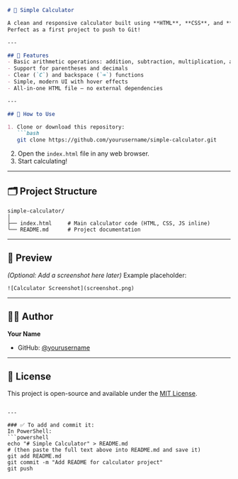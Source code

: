 

````markdown
# 🧮 Simple Calculator

A clean and responsive calculator built using **HTML**, **CSS**, and **JavaScript** — all inline in a single file (`index.html`).  
Perfect as a first project to push to Git!

---

## 🚀 Features
- Basic arithmetic operations: addition, subtraction, multiplication, and division  
- Support for parentheses and decimals  
- Clear (`C`) and backspace (`⌫`) functions  
- Simple, modern UI with hover effects  
- All-in-one HTML file — no external dependencies  

---

## 🧰 How to Use

1. Clone or download this repository:
   ```bash
   git clone https://github.com/yourusername/simple-calculator.git
````

2. Open the `index.html` file in any web browser.
3. Start calculating!

---

## 🗂 Project Structure

```
simple-calculator/
│
├── index.html     # Main calculator code (HTML, CSS, JS inline)
└── README.md      # Project documentation
```

---

## 📸 Preview

*(Optional: Add a screenshot here later)*
Example placeholder:

```
![Calculator Screenshot](screenshot.png)
```

---

## 🧑‍💻 Author

**Your Name**

* GitHub: [@yourusername](https://github.com/yourusername)

---

## 📜 License

This project is open-source and available under the [MIT License](https://opensource.org/licenses/MIT).

````

---

### ✅ To add and commit it:
In PowerShell:
```powershell
echo "# Simple Calculator" > README.md
# (then paste the full text above into README.md and save it)
git add README.md
git commit -m "Add README for calculator project"
git push
````
